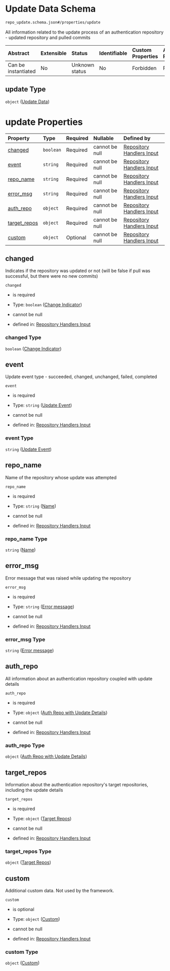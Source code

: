 # Update Data Schema

```txt
repo_update.schema.json#/properties/update
```

All information related to the update process of an authentication repository - updated repository and pulled commits

| Abstract            | Extensible | Status         | Identifiable | Custom Properties | Additional Properties | Access Restrictions | Defined In                                                                           |
| :------------------ | :--------- | :------------- | :----------- | :---------------- | :-------------------- | :------------------ | :----------------------------------------------------------------------------------- |
| Can be instantiated | No         | Unknown status | No           | Forbidden         | Forbidden             | none                | [repo-update.schema.json*](docs/repo-update.schema.json "open original schema") |

## update Type

`object` ([Update Data](repo-update-properties-update-data.md))

# update Properties

| Property                      | Type      | Required | Nullable       | Defined by                                                                                                                                                                    |
| :---------------------------- | :-------- | :------- | :------------- | :---------------------------------------------------------------------------------------------------------------------------------------------------------------------------- |
| [changed](#changed)           | `boolean` | Required | cannot be null | [Repository Handlers Input](repo-update-properties-update-data-properties-change-indicator.md "repo_update.schema.json#/properties/update/properties/changed")                |
| [event](#event)               | `string`  | Required | cannot be null | [Repository Handlers Input](repo-update-properties-update-data-properties-update-event.md "repo_update.schema.json#/properties/update/properties/event")                      |
| [repo_name](#repo_name)       | `string`  | Required | cannot be null | [Repository Handlers Input](repo-update-properties-update-data-properties-name.md "repo_update.schema.json#/properties/update/properties/repo_name")                          |
| [error_msg](#error_msg)       | `string`  | Required | cannot be null | [Repository Handlers Input](repo-update-properties-update-data-properties-error-message.md "repo_update.schema.json#/properties/update/properties/error_msg")                 |
| [auth_repo](#auth_repo)       | `object`  | Required | cannot be null | [Repository Handlers Input](repo-update-properties-update-data-properties-auth-repo-with-update-details.md "repo_update.schema.json#/properties/update/properties/auth_repo") |
| [target_repos](#target_repos) | `object`  | Required | cannot be null | [Repository Handlers Input](repo-update-properties-update-data-properties-target-repos.md "repo_update.schema.json#/properties/update/properties/target_repos")               |
| [custom](#custom)             | `object`  | Optional | cannot be null | [Repository Handlers Input](repo-update-properties-update-data-properties-custom.md "repo_update.schema.json#/properties/update/properties/custom")                           |

## changed

Indicates if the repository was updated or not (will be false if pull was successful, but there were no new commits)

`changed`

*   is required

*   Type: `boolean` ([Change Indicator](repo-update-properties-update-data-properties-change-indicator.md))

*   cannot be null

*   defined in: [Repository Handlers Input](repo-update-properties-update-data-properties-change-indicator.md "repo_update.schema.json#/properties/update/properties/changed")

### changed Type

`boolean` ([Change Indicator](repo-update-properties-update-data-properties-change-indicator.md))

## event

Update event type - succeeded, changed, unchanged, failed, completed

`event`

*   is required

*   Type: `string` ([Update Event](repo-update-properties-update-data-properties-update-event.md))

*   cannot be null

*   defined in: [Repository Handlers Input](repo-update-properties-update-data-properties-update-event.md "repo_update.schema.json#/properties/update/properties/event")

### event Type

`string` ([Update Event](repo-update-properties-update-data-properties-update-event.md))

## repo_name

Name of the repository whose update was attempted

`repo_name`

*   is required

*   Type: `string` ([Name](repo-update-properties-update-data-properties-name.md))

*   cannot be null

*   defined in: [Repository Handlers Input](repo-update-properties-update-data-properties-name.md "repo_update.schema.json#/properties/update/properties/repo_name")

### repo_name Type

`string` ([Name](repo-update-properties-update-data-properties-name.md))

## error_msg

Error message that was raised while updating the repository

`error_msg`

*   is required

*   Type: `string` ([Error message](repo-update-properties-update-data-properties-error-message.md))

*   cannot be null

*   defined in: [Repository Handlers Input](repo-update-properties-update-data-properties-error-message.md "repo_update.schema.json#/properties/update/properties/error_msg")

### error_msg Type

`string` ([Error message](repo-update-properties-update-data-properties-error-message.md))

## auth_repo

All information about an authentication repository coupled with update details

`auth_repo`

*   is required

*   Type: `object` ([Auth Repo with Update Details](repo-update-properties-update-data-properties-auth-repo-with-update-details.md))

*   cannot be null

*   defined in: [Repository Handlers Input](repo-update-properties-update-data-properties-auth-repo-with-update-details.md "repo_update.schema.json#/properties/update/properties/auth_repo")

### auth_repo Type

`object` ([Auth Repo with Update Details](repo-update-properties-update-data-properties-auth-repo-with-update-details.md))

## target_repos

Information about the authentication repository's target repositories, including the update details

`target_repos`

*   is required

*   Type: `object` ([Target Repos](repo-update-properties-update-data-properties-target-repos.md))

*   cannot be null

*   defined in: [Repository Handlers Input](repo-update-properties-update-data-properties-target-repos.md "repo_update.schema.json#/properties/update/properties/target_repos")

### target_repos Type

`object` ([Target Repos](repo-update-properties-update-data-properties-target-repos.md))

## custom

Additional custom data. Not used by the framework.

`custom`

*   is optional

*   Type: `object` ([Custom](repo-update-properties-update-data-properties-custom.md))

*   cannot be null

*   defined in: [Repository Handlers Input](repo-update-properties-update-data-properties-custom.md "repo_update.schema.json#/properties/update/properties/custom")

### custom Type

`object` ([Custom](repo-update-properties-update-data-properties-custom.md))
